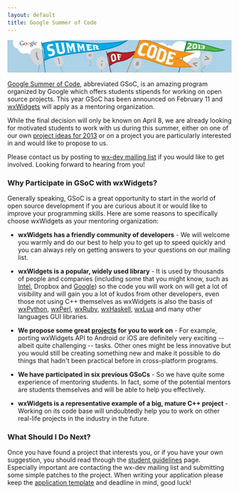 ```yaml
---
layout: default
title: Google Summer of Code
---
```


![Google Summer of Code 2013](2013/logo.jpg)

[Google Summer of Code](https://developers.google.com/open-source/soc/),
abbreviated GSoC, is an amazing program organized by Google which offers
students stipends for working on open source projects. This year GSoC has
been announced on February 11 and [wxWidgets](http://www.wxwidgets.org) will
apply as a mentoring organization.

While the final decision will only be known on April 8, we are already looking
for motivated students to work with us during this summer, either on one of
our own [project ideas for 2013](2013) or on a project you are particularly
interested in and would like to propose to us.

Please contact us by posting to [wx-dev mailing
list](https://groups.google.com/group/wx-dev) if you would like to get
involved. Looking forward to hearing from you!

### Why Participate in GSoC with wxWidgets?

Generally speaking, GSoC is a great opportunity to start in the world of open
source development if you are curious about it or would like to improve your
programming skills. Here are some reasons to specifically choose wxWidgets as
your mentoring organization:

- **wxWidgets has a friendly community of developers** -
    We will welcome you warmly and do our best to help you to get up to speed
    quickly and you can always rely on getting answers to your questions on
    our mailing list.

- **wxWidgets is a popular, widely used library** -
    It is used by thousands of people and companies (including some that you
    might know, such as [Intel](http://wxwidgets.blogspot.com/2012/08/did-you-know-that-intel-vtune-used.html),
    Dropbox and [Google](https://plus.google.com/+wxwidgets/posts/1ms9xR7nEDD))
    so the code you will work on will get a lot of visibility and will gain
    you a lot of kudos from other developers, even those not using C++
    themselves as wxWidgets is also the basis of
    [wxPython](http://www.wxpython.org/), [wxPerl](http://www.wxperl.it/),
    [wxRuby](http://wxruby.rubyforge.org/wiki/wiki.pl),
    [wxHaskell](http://www.haskell.org/haskellwiki/WxHaskell),
    [wxLua](http://wxlua.sourceforge.net/) and many other languages GUI
    libraries.

- **We propose some great [projects](2013) for you to work on** -
    For example, porting wxWidgets API to Android or iOS are definitely very
    exciting -- albeit quite challenging -- tasks. Other ones might be less
    innovative but you would still be creating something new and make it
    possible to do things that hadn't been practical before in cross-platform
    programs.

- **We have participated in six previous GSoCs** -
    So we have quite some experience of mentoring students. In fact, some of
    the potential mentors are students themselves and will be able to help you
    effectively.

- **wxWidgets is a representative example of a big, mature C++ project** -
    Working on its code base will undoubtedly help you to work on other
    real-life projects in the industry in the future.

### What Should I Do Next?

Once you have found a project that interests you, or if you have your own 
suggestion, you should read through the [student guidelines](student-guidelines)
page. Especially important are contacting the wx-dev mailing list and submitting
some simple patches to the project. When writing your application please keep the
[application template](application-template) and deadline in mind, good luck!
